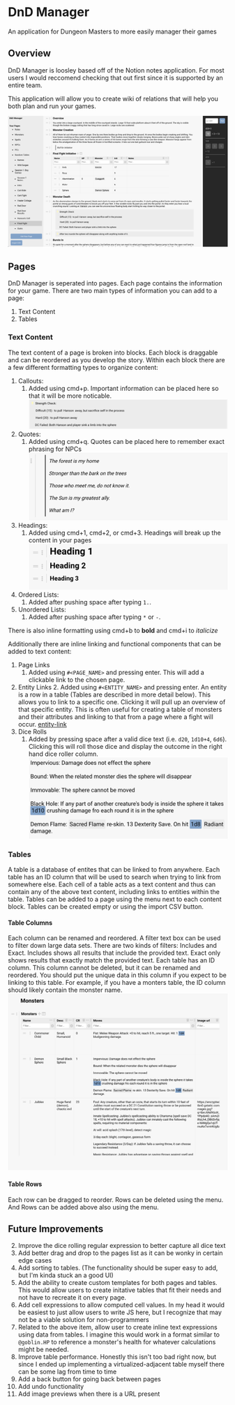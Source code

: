 # DnD Manager
An application for Dungeon Masters to more easily manager their games

## Overview
DnD Manager is loosley based off of the Notion notes application. For most users I would reccomend checking that out first since it is supported by an entire team.

This application will allow you to create wiki of relations that will help you both plan and run your games.

![OverViewImage](https://github.com/AlexBieg/dnd-manager/blob/master/readme-images/Screen%20Shot%202020-06-29%20at%209.51.48%20AM.png)

## Pages
DnD Manager is seperated into pages. Each page contains the information for your game. There are two main types of information you can add to a page:

1. Text Content
2. Tables

### Text Content
The text content of a page is broken into blocks. Each block is draggable and can be reordered as you develop the story. Within each block there are a few different formatting types to organize content:

1. Callouts:
    1. Added using cmd+p. Important information can be placed here so that it will be more noticable.
    ![callout](https://github.com/AlexBieg/dnd-manager/blob/master/readme-images/Screen%20Shot%202020-06-29%20at%2010.01.20%20AM.png)
2. Quotes:
    1. Added using cmd+q. Quotes can be placed here to remember exact phrasing for NPCs
    ![quote](https://github.com/AlexBieg/dnd-manager/blob/master/readme-images/Screen%20Shot%202020-06-29%20at%2010.01.37%20AM.png)
3. Headings:
    1. Added using cmd+1, cmd+2, or cmd+3. Headings will break up the content in your pages
    ![heading](https://github.com/AlexBieg/dnd-manager/blob/master/readme-images/Screen%20Shot%202020-06-29%20at%2011.13.34%20AM.png)
4. Ordered Lists:
    1. Added after pushing space after typing `1.`.
5. Unordered Lists:
    1. Added after pushing space after typing `*` or `-`.

There is also inline formatting using cmd+b to **bold** and cmd+i to *italicize*

Additionally there are inline linking and functional components that can be added to text content:

1. Page Links
    1. Added using `#<PAGE_NAME>` and pressing enter. This will add a clickable link to the chosen page.
2. Entity Links
    2. Added using `#<ENTITY_NAME>` and pressing enter. An entity is a row in a table (Tables are described in more detail below). This allows you to link to a specific one. Clicking it will pull up an overview of that specific entity. This is often useful for creating a table of monsters and their attributes and linking to that from a page where a fight will occur.
    [entity-link](https://github.com/AlexBieg/dnd-manager/blob/master/readme-images/Screen%20Shot%202020-06-29%20at%2011.13.44%20AM.png)
3. Dice Rolls
    1. Added by pressing space after a valid dice text (i.e. `d20`, `1d10+4`, `6d6`). Clicking this will roll those dice and display the outcome in the right hand dice roller column.
    ![dice](https://github.com/AlexBieg/dnd-manager/blob/master/readme-images/Screen%20Shot%202020-06-29%20at%2011.14.08%20AM.png)

### Tables
A table is a database of entites that can be linked to from anywhere. Each table has an ID column that will be used to search when trying to link from somewhere else. Each cell of a table acts as a text content and thus can contain any of the above text content, including links to entities within the table. Tables can be added to a page using the menu next to each content block. Tables can be created empty or using the import CSV button.

#### Table Columns
Each column can be renamed and reordered. A filter text box can be used to filter down large data sets. There are two kinds of filters: Includes and Exact. Includes shows all results that include the provided text. Exact only shows results that exactly match the provided text. Each table has an ID column. This column cannot be deleted, but it can be renamed and reordered. You should put the unique data in this column if you expect to be linking to this table. For example, if you have a monters table, the ID column should likely contain the monster name.
![table](https://github.com/AlexBieg/dnd-manager/blob/master/readme-images/Screen%20Shot%202020-06-29%20at%209.57.03%20AM.png)

#### Table Rows
Each row can be dragged to reorder. Rows can be deleted using the menu. And Rows can be added above also using the menu.

## Future Improvements
2. Improve the dice rolling regular expression to better capture all dice text
3. Add better drag and drop to the pages list as it can be wonky in certain edge cases
4. Add sorting to tables. (The functionality should be super easy to add, but I'm kinda stuck an a good UI)
5. Add the ability to create custom templates for both pages and tables. This would allow users to create initative tables that fit their needs and not have to recreate it on every page.
6. Add cell expressions to allow computed cell values. In my head it would be easiest to just allow users to write JS here, but I recognize that may not be a viable solution for non-programmers
7. Related to the above item, allow user to create inline text expressions using data from tables. I imagine this would work in a format similar to `@goblin.HP` to reference a monster's health for whatever calculations might be needed.
7. Improve table performance. Honestly this isn't too bad right now, but since I ended up implementing a virtualized-adjacent table myself there can be some lag from time to time
8. Add a back button for going back between pages
9. Add undo functionality
9. Add image previews when there is a URL present
